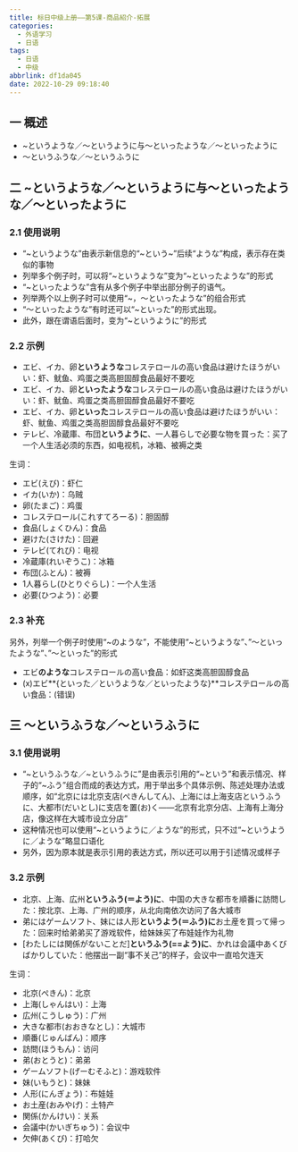 ```yaml
---
title: 标日中级上册——第5课-商品紹介-拓展
categories:
  - 外语学习
  - 日语
tags:
  - 日语
  - 中级
abbrlink: df1da045
date: 2022-10-29 09:18:40
---
```

## 一 概述

* ~というような／～というように与～といったような／～といったように
* ～というふうな／～というふうに

<!--more-->

## 二 ~というような／～というように与～といったような／～といったように

### 2.1 使用说明

* “\~というような”由表示新信息的“\~という\~”后续“ような”构成，表示存在类似的事物
* 列举多个例子时，可以将“\~というような”变为“\~といったような”的形式
* “\~といったような”含有从多个例子中举出部分例子的语气。
* 列举两个以上例子时可以使用“\~，～といったような”的组合形式
* “～といったような”有时还可以“\~といった”的形式出现。
* 此外，跟在谓语后面时，变为“\~というように”的形式

### 2.2 示例

* エビ、イカ、卵**というような**コレステロールの高い食品は避けたほうがいい：虾、鱿鱼、鸡蛋之类高胆固醇食品最好不要吃
* エビ、イカ、卵**といったような**コレステロールの高い食品は避けたほうがいい：虾、鱿鱼、鸡蛋之类高胆固醇食品最好不要吃
* エビ、イカ、卵**といった**コレステロールの高い食品は避けたほうがいい：虾、鱿鱼、鸡蛋之类高胆固醇食品最好不要吃
* テレビ、冷蔵庫、布団**というように**、一人暮らしで必要な物を買った：买了一个人生活必须的东西，如电视机，冰箱、被褥之类

生词：

* エビ(えび)：虾仁
* イカ(いか)：乌贼
* 卵(たまご)：鸡蛋
* コレステロール(これすてろーる)：胆固醇
* 食品(しょくひん)：食品
* 避けた(さけた)：回避
* テレビ(てれび)：电视
* 冷蔵庫(れいぞうこ)：冰箱
* 布団(ふとん)：被褥
* 1人暮らし(ひとりぐらし)：一个人生活
* 必要(ひつよう)：必要

### 2.3 补充

另外，列举一个例子时使用“\~のような”，不能使用“\~というような”、”～といったような”、”～といった”的形式

* エビ**のような**コレステロールの高い食品：如虾这类高胆固醇食品
* (x)エビ**{といった／というような／といったような}**コレステロールの高い食品：(错误)

## 三 ～というふうな／～というふうに

### 3.1 使用说明

* “\~というふうな／\~というふうに”是由表示引用的“\~という”和表示情况、样子的“~ふう”组合而成的表达方式，用于举出多个具体示例、陈述处理办法或顺序，如“北京には北京支店(ぺきんしてん)、上海には上海支店というふうに、大都市(だいとし)に支店を置(お)く——北京有北京分店、上海有上海分店，像这样在大城市设立分店”
* 这种情况也可以使用“\~というように／ような”的形式，只不过“\~というように／ような”略显口语化
* 另外，因为原本就是表示引用的表达方式，所以还可以用于引述情况或样子

### 3.2 示例

* 北京、上海、広州**というふう(＝よう)に**、中国の大きな都市を順番に訪問した：按北京、上海、广州的顺序，从北向南依次访问了各大城市
* 弟にはゲームソフト、妹には人形**というよう(＝ふう)に**お土産を買って帰った：回来时给弟弟买了游戏软件，给妹妹买了布娃娃作为礼物
* [わたしには関係がないことだ]**というふう(==よう)に**、かれは会議中あくびばかりしていた：他摆出一副“事不关己”的样子，会议中一直哈欠连天

生词：

* 北京(ぺきん)：北京
* 上海(しゃんはい)：上海
* 広州(こうしゅう)：广州
* 大きな都市(おおきなとし)：大城市
* 順番(じゅんばん)：顺序
* 訪問(ほうもん)：访问
* 弟(おとうと)：弟弟
* ゲームソフト(げーむそふと)：游戏软件
* 妹(いもうと)：妹妹
* 人形(にんぎょう)：布娃娃
* お土産(おみやげ)：土特产
* 関係(かんけい)：关系
* 会議中(かいぎちゅう)：会议中
* 欠伸(あくび)：打哈欠